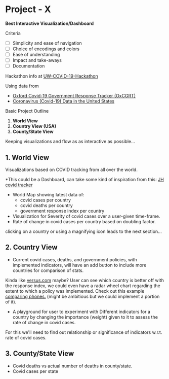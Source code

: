 # Project - X

**Best Interactive Visualization/Dashboard**

Criteria 
- [ ] Simplicity and ease of navigation 
- [ ] Choice of encodings and colors
- [ ] Ease of understanding
- [ ] Impact and take-aways
- [ ] Documentation

Hackathon info at [UW-COVID-19-Hackathon](https://data-science-hackathon.github.io/COVID-19-Hackathon/)

Using data from 
- [Oxford Covid-19 Government Response Tracker (OxCGRT)](https://github.com/OxCGRT/covid-policy-tracker)
- [Coronavirus (Covid-19) Data in the United States](https://github.com/nytimes/covid-19-data)

Basic Project Outline
1. **World View**
2. **Country View (USA)**
3. **County/State View**

Keeping visualizations and flow as as interactive as possible... 
## 1. World View
Visualizations based on COVID tracking from all over the world.

*This could be a Dashboard, can take some kind of inspiration from this: [JH covid tracker ](https://coronavirus.jhu.edu/map.html) 
- World Map showing latest data of:
	- covid cases per country
	- covid deaths per country
	- government response index per country
- Visualization for Severity of covid cases over a user-given time-frame.
- Rate of change in covid cases per country based on doubling factor.

clicking on a country or using a magnifying icon leads to the next section...

## 2. Country View 

- Current covid cases, deaths, and government policies, with implemented indicators, will have an add button to include more countries for comparison of stats. 

Kinda like [versus.com](https://versus.com/en) maybe?  User can see which country is better off with the response index, we could even have a radar wheel chart regarding the extent to which a policy was implemented. Check out this example [comparing phones.](https://versus.com/en/apple-iphone-11-pro-vs-oneplus-8-pro-vs-samsung-galaxy-s10-vs-sony-xperia-1-ii-5g) (might be ambitious but we could implement a portion of it).

- A playground for user to experiment with Different indicators for a country by changing the importance (weight) given to it to assess the rate of change in covid cases.

For this we'll need to find out relationship or significance of indicators w.r.t. rate of covid cases. 

## 3. County/State View

- Covid deaths vs actual number of deaths in county/state.
- Covid cases per state
